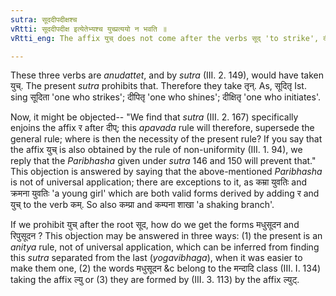 ```yaml
---
sutra: सूददीपदीक्षश्च
vRtti: सूददीपदीक्ष इत्येतेभ्यश्च युच्प्रत्ययो न भवति ॥
vRtti_eng: The affix युच् does not come after the verbs सूद् 'to strike', दीप् 'to shine' and दीक्ष् 'to initiate'.

---
```

These three verbs are _anudattet_, and by _sutra_ (III. 2. 149), would have taken युच्. The present _sutra_ prohibits that. Therefore they take तृन्. As, सूदितृ Ist. sing सूदिता 'one who strikes'; दीपितृ 'one who shines'; दीक्षितृ 'one who initiates'.

Now, it might be objected-- "We find that _sutra_ (III. 2. 167) specifically enjoins the affix र after दीप्; this _apavada_ rule will therefore, supersede the general rule; where is then the necessity of the present rule? If you say that the affix युच् is also obtained by the rule of non-uniformity (III. 1. 94), we reply that the _Paribhasha_ given under _sutra_ 146 and 150 will prevent that." This objection is answered by saying that the above-mentioned _Paribhasha_ is not of universal application; there are exceptions to it, as कम्रा युवतिः and क्रमना युवतिः 'a young girl' which are both valid forms derived by adding र and युच् to the verb कम्. So also कम्प्रा and कम्पना शाखा 'a shaking branch'.
 
If we prohibit युच् after the root सूद, how do we get the forms मधुसूदन and रिपुसूदन ? This objection may be answered in three ways: (1) the present is an _anitya_ rule, not of universal application, which can be inferred from finding this _sutra_ separated from the last (_yogavibhaga_), when it was easier to make them one, (2) the words मधुसूदन &c belong to the मन्दादि class (III. I. 134) taking the affix ल्यु or (3) they are formed by (III. 3. 113) by the affix ल्युट्.